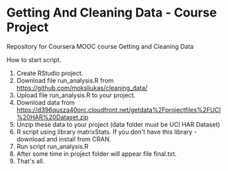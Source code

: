 # Getting And Cleaning Data - Course Project

Repository for Coursera MOOC course Getting and Cleaning Data

How to start script.

1. Create RStudio project.
2. Download file run_analysis.R from https://github.com/moksliukas/cleaning_data/
3. Upload file run_analysis.R to your project.
4. Download data from https://d396qusza40orc.cloudfront.net/getdata%2Fprojectfiles%2FUCI%20HAR%20Dataset.zip 
5. Unzip these data to your project (data folder must be UCI HAR Dataset)
6. R script using library matrixStats. If you don't have this library - download and install from CRAN.
7. Run script run_analysis.R
8. After some time in project folder will appear file final.txt.
9. That's all.
